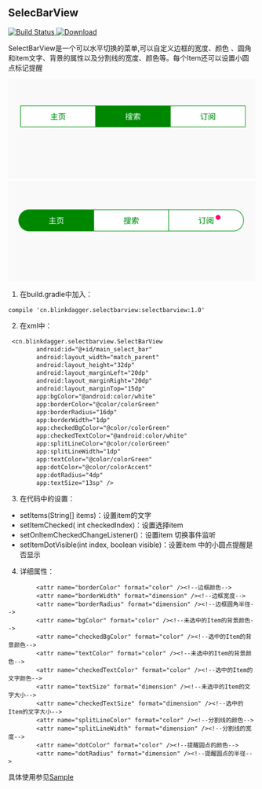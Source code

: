 ## SelecBarView

[![Build Status](https://www.travis-ci.org/tomsbee8/SelectBarView.svg?branch=master)](https://www.travis-ci.org/tomsbee8/SelectBarView)[ ![Download](https://api.bintray.com/packages/blinkdagger/SelectBarView/SelectBarView/images/download.svg) ](https://bintray.com/blinkdagger/SelectBarView/SelectBarView/_latestVersion)

SelectBarView是一个可以水平切换的菜单,可以自定义边框的宽度、颜色 、圆角和item文字、背景的属性以及分割线的宽度、颜色等。每个Item还可以设置小圆点标记提醒 

![show](art/pic1.png)
![show](art/pic2.png)

 1. 在build.gradle中加入：

```
compile 'cn.blinkdagger.selectbarview:selectbarview:1.0'
```
2. 在xml中：

```
 <cn.blinkdagger.selectbarview.SelectBarView
        android:id="@+id/main_select_bar"
        android:layout_width="match_parent"
        android:layout_height="32dp"
        android:layout_marginLeft="20dp"
        android:layout_marginRight="20dp"
        android:layout_marginTop="15dp"
        app:bgColor="@android:color/white"
        app:borderColor="@color/colorGreen"
        app:borderRadius="16dp"
        app:borderWidth="1dp"
        app:checkedBgColor="@color/colorGreen"
        app:checkedTextColor="@android:color/white"
        app:splitLineColor="@color/colorGreen"
        app:splitLineWidth="1dp"
        app:textColor="@color/colorGreen"
        app:dotColor="@color/colorAccent"
        app:dotRadius="4dp"
        app:textSize="13sp" />
```
3. 在代码中的设置：
- setItems(String[] items)：设置item的文字
- setItemChecked( int checkedIndex)：设置选择item
- setOnItemCheckedChangeListener()：设置item 切换事件监听
- setItemDotVisible(int index, boolean visible)：设置item 中的小圆点提醒是否显示


4. 详细属性：


```
        <attr name="borderColor" format="color" /><!--边框颜色-->
        <attr name="borderWidth" format="dimension" /><!--边框宽度-->
        <attr name="borderRadius" format="dimension" /><!--边框圆角半径-->
        <attr name="bgColor" format="color" /><!--未选中的Item的背景颜色-->
        <attr name="checkedBgColor" format="color" /><!--选中的Item的背景颜色-->
        <attr name="textColor" format="color" /><!--未选中的Item的背景颜色-->
        <attr name="checkedTextColor" format="color" /><!--选中的Item的文字颜色-->
        <attr name="textSize" format="dimension" /><!--未选中的Item的文字大小-->
        <attr name="checkedTextSize" format="dimension" /><!--选中的Item的文字大小-->
        <attr name="splitLineColor" format="color" /><!--分割线的颜色-->
        <attr name="splitLineWidth" format="dimension" /><!--分割线的宽度-->
        <attr name="dotColor" format="color" /><!--提醒圆点的颜色-->
        <attr name="dotRadius" format="dimension" /><!--提醒圆点的半径-->
```
具体使用参见[Sample](https://github.com/tomsbee8/SelectBarView/tree/master/sample)







